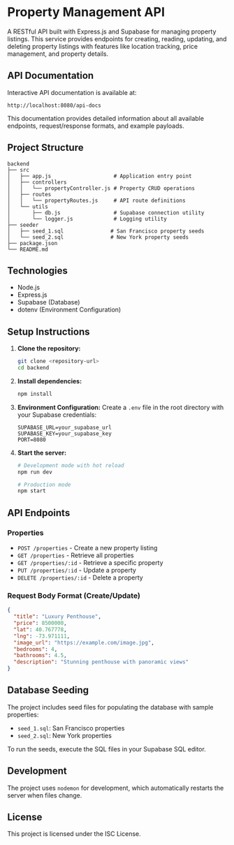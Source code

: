 # Property Management API

A RESTful API built with Express.js and Supabase for managing property listings. This service provides endpoints for creating, reading, updating, and deleting property listings with features like location tracking, price management, and property details.

## API Documentation

Interactive API documentation is available at:

```
http://localhost:8080/api-docs
```

This documentation provides detailed information about all available endpoints, request/response formats, and example payloads.

## Project Structure

```
backend
├── src
│   ├── app.js                    # Application entry point
│   ├── controllers
│   │   └── propertyController.js # Property CRUD operations
│   ├── routes
│   │   └── propertyRoutes.js     # API route definitions
│   └── utils
│       ├── db.js                 # Supabase connection utility
│       └── logger.js             # Logging utility
├── seeder
│   ├── seed_1.sql               # San Francisco property seeds
│   └── seed_2.sql               # New York property seeds
├── package.json
└── README.md
```

## Technologies

- Node.js
- Express.js
- Supabase (Database)
- dotenv (Environment Configuration)

## Setup Instructions

1. **Clone the repository:**
   ```bash
   git clone <repository-url>
   cd backend
   ```

2. **Install dependencies:**
   ```bash
   npm install
   ```

3. **Environment Configuration:**
   Create a `.env` file in the root directory with your Supabase credentials:
   ```
   SUPABASE_URL=your_supabase_url
   SUPABASE_KEY=your_supabase_key
   PORT=8080
   ```

4. **Start the server:**
   ```bash
   # Development mode with hot reload
   npm run dev

   # Production mode
   npm start
   ```

## API Endpoints

### Properties
- `POST /properties` - Create a new property listing
- `GET /properties` - Retrieve all properties
- `GET /properties/:id` - Retrieve a specific property
- `PUT /properties/:id` - Update a property
- `DELETE /properties/:id` - Delete a property

### Request Body Format (Create/Update)
```json
{
  "title": "Luxury Penthouse",
  "price": 8500000,
  "lat": 40.767778,
  "lng": -73.971111,
  "image_url": "https://example.com/image.jpg",
  "bedrooms": 4,
  "bathrooms": 4.5,
  "description": "Stunning penthouse with panoramic views"
}
```

## Database Seeding

The project includes seed files for populating the database with sample properties:
- `seed_1.sql`: San Francisco properties
- `seed_2.sql`: New York properties

To run the seeds, execute the SQL files in your Supabase SQL editor.

## Development

The project uses `nodemon` for development, which automatically restarts the server when files change.

## License

This project is licensed under the ISC License.
